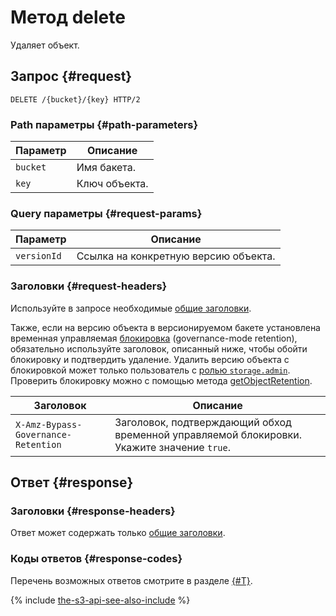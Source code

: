 # Метод delete

Удаляет объект.


## Запрос {#request}

```
DELETE /{bucket}/{key} HTTP/2
```

### Path параметры {#path-parameters}

Параметр | Описание
----- | -----
`bucket` | Имя бакета.
`key` | Ключ объекта.

### Query параметры {#request-params}

Параметр | Описание
----- | -----
`versionId` | Ссылка на конкретную версию объекта.

### Заголовки {#request-headers}

Используйте в запросе необходимые [общие заголовки](../common-request-headers.md).

Также, если на версию объекта в версионируемом бакете установлена временная управляемая [блокировка](../../../concepts/object-lock.md) (governance-mode retention), обязательно используйте заголовок, описанный ниже, чтобы обойти блокировку и подтвердить удаление. Удалить версию объекта с блокировкой может только пользователь с [ролью `storage.admin`](../../../security/index.md). Проверить блокировку можно с помощью метода [getObjectRetention](getobjectretention.md).

Заголовок | Описание
--- | ---
`X-Amz-Bypass-Governance-Retention` | Заголовок, подтверждающий обход временной управляемой блокировки. Укажите значение `true`.


## Ответ {#response}

### Заголовки {#response-headers}

Ответ может содержать только [общие заголовки](../common-response-headers.md).

### Коды ответов {#response-codes}

Перечень возможных ответов смотрите в разделе [{#T}](../response-codes.md).

{% include [the-s3-api-see-also-include](../../../../_includes/storage/the-s3-api-see-also-include.md) %}
